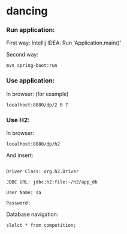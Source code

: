 # dancing

### Run application:
First way: Intellij IDEA: Run 'Application.main()'

Second way:
```
mvn spring-boot:run
```

### Use application:

In browser: (for example)
```
localhost:8080/dp/2 0 7
```

### Use H2:
In browser:
```
localhost:8080/dp/h2
```

And insert:
```

Driver Class: org.h2.Driver

JDBC URL: jdbc:h2:file:~/h2/app_db

User Name: sa

Password:
```

Database navigation:

```
slelct * from competition;
```
